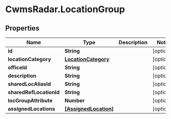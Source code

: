 # CwmsRadar.LocationGroup

## Properties

Name | Type | Description | Notes
------------ | ------------- | ------------- | -------------
**id** | **String** |  | [optional] 
**locationCategory** | [**LocationCategory**](LocationCategory.md) |  | [optional] 
**officeId** | **String** |  | [optional] 
**description** | **String** |  | [optional] 
**sharedLocAliasId** | **String** |  | [optional] 
**sharedRefLocationId** | **String** |  | [optional] 
**locGroupAttribute** | **Number** |  | [optional] 
**assignedLocations** | [**[AssignedLocation]**](AssignedLocation.md) |  | [optional] 


